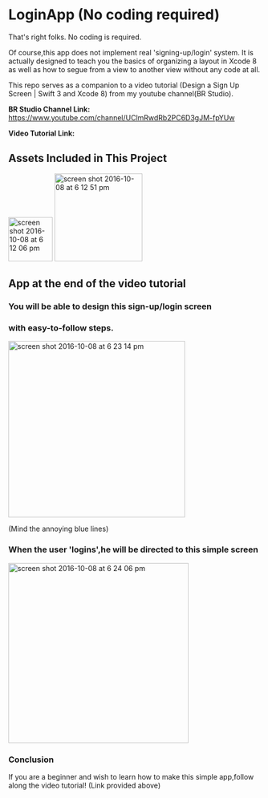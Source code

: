 # LoginApp (No coding required)

That's right folks. No coding is required.

Of course,this app does not implement real 'signing-up/login' system.
It is actually designed to teach you the basics of organizing a layout in Xcode 8 as well as how to segue from a view to another view without any code at all.

This repo serves as a companion to a video tutorial (Design a Sign Up Screen | Swift 3 and Xcode 8) from my youtube channel(BR Studio).

<b>BR Studio Channel Link:</b> https://www.youtube.com/channel/UClmRwdRb2PC6D3gJM-fpYUw

<b>Video Tutorial Link:</b> 

## Assets Included in This Project
<img width="88" alt="screen shot 2016-10-08 at 6 12 06 pm" src="https://cloud.githubusercontent.com/assets/19306879/19212396/e368fe12-8d82-11e6-8b6e-8da6659632f8.png">

<img width="175" alt="screen shot 2016-10-08 at 6 12 51 pm" src="https://cloud.githubusercontent.com/assets/19306879/19212398/e50dcebe-8d82-11e6-8b2f-1d1cd1a6712f.png">

## App at the end of the video tutorial

### You will be able to design this sign-up/login screen 
### with <b>easy-to-follow</b> steps.

<img width="352" alt="screen shot 2016-10-08 at 6 23 14 pm" src="https://cloud.githubusercontent.com/assets/19306879/19212479/80b824b2-8d84-11e6-85a0-f22a7b3a8cf3.png">

(Mind the annoying blue lines)

### When the user 'logins',he will be directed to this simple screen
<img width="359" alt="screen shot 2016-10-08 at 6 24 06 pm" src="https://cloud.githubusercontent.com/assets/19306879/19212478/804cd3ec-8d84-11e6-92e5-0e9d78144ba6.png">

### Conclusion
If you are a beginner and wish to learn how to make this simple app,follow along the video tutorial! (Link provided above)
